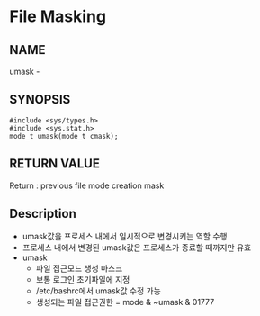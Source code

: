 # File Masking
## NAME
umask -
## SYNOPSIS
```
#include <sys/types.h>
#include <sys.stat.h>
mode_t umask(mode_t cmask);
```
## RETURN VALUE
Return : previous file mode creation mask
## Description
* umask값을 프로세스 내에서 일시적으로 변경시키는 역할 수행
* 프로세스 내에서 변경된 umask값은 프로세스가 종료할 때까지만 유효
* umask
	* 파일 접근모드 생성 마스크
	* 보통 로그인 초기파일에 지정
	* /etc/bashrc에서 umask값 수정 가능
	* 생성되는 파일 접근권한 = mode & ~umask & 01777
